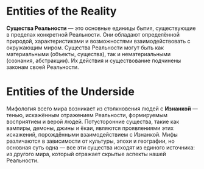 # Entities of the Reality

**Существа Реальности** — это основные единицы бытия, существующие в пределах конкретной Реальности. Они обладают определённой природой, характеристиками и возможностями взаимодействовать с окружающим миром. Существа Реальности могут быть как материальными (объекты, существа), так и нематериальными (сознания, абстракции). Их действия и существование подчинены законам своей Реальности.
# Entities of the Underside 

Мифология всего мира возникает из столкновения людей с **Изнанкой** — тенью, искажённым отражением Реальности, формируемым восприятием и верой людей. Потусторонние существа, такие как вампиры, демоны, джины и ёкаи, являются проявлениями этих искажений, порождёнными взаимодействием с Изнанкой. Мифы различаются в зависимости от культуры, эпохи и географии, но основная суть одна — все эти существа исходят из единого источника: из другого мира, который отражает скрытые аспекты нашей Реальности.
